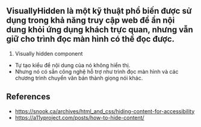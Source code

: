 ## VisuallyHidden là một kỹ thuật phổ biến được sử dụng trong khả năng truy cập web để ẩn nội dung khỏi ứng dụng khách trực quan, nhưng vẫn giữ cho trình đọc màn hình có thể đọc được.

1. Visually hidden component 
 - Tự tạo kiểu để nội dung của nó không hiển thị.
 - Nhưng nó có sẳn công nghệ hỗ trợ như trình đọc màn hình và các chương trình chuyển văn bản thành giọng nói khác.

## References

- https://snook.ca/archives/html_and_css/hiding-content-for-accessibility
- https://a11yproject.com/posts/how-to-hide-content/